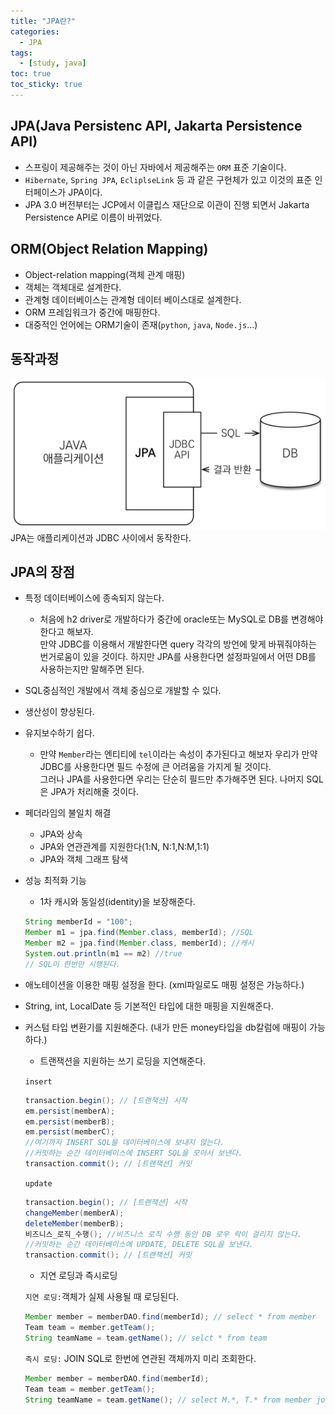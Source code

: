 ```yaml
---
title: "JPA란?"
categories:
  - JPA
tags:
  - [study, java]
toc: true
toc_sticky: true
---
```

## JPA(Java Persistenc API, Jakarta Persistence API)
- 스프링이 제공해주는 것이 아닌 자바에서 제공해주는 `ORM` 표준 기술이다.
- `Hibernate`, `Spring JPA`, `EcliplseLink` 등 과 같은 구현체가 있고 이것의 표준 인터페이스가 JPA이다.
- JPA 3.0 버전부터는 JCP에서 이클립스 재단으로 이관이 진행 되면서 Jakarta Persistence API로 이름이 바뀌었다.

## ORM(Object Relation Mapping)
- Object-relation mapping(객체 관계 매핑)
- 객체는 객체대로 설계한다.
- 관계형 데이터베이스는 관계형 데이터 베이스대로 설계한다.
- ORM 프레임워크가 중간에 매핑한다.
- 대중적인 언어에는 ORM기술이 존재(`python`, `java`, `Node.js`...)

## 동작과정
<img src="../assets/images/jpa-working-flow.png" alt="jpa-working-flow">
JPA는 애플리케이션과 JDBC 사이에서 동작한다.

## JPA의 장점
- 특정 데이터베이스에 종속되지 않는다.
  * 처음에 h2 driver로 개발하다가 중간에 oracle또는 MySQL로 DB를 변경해야한다고 해보자.  
  만약 JDBC를 이용해서 개발한다면 query 각각의 방언에 맞게 바꿔줘야하는 번거로움이 있을 것이다. 하지만 JPA를 사용한다면 설정파일에서 어떤 DB를 사용하는지만 말해주면 된다.
- SQL중심적인 개발에서 객체 중심으로 개발할 수 있다.
- 생산성이 향상된다.
- 유지보수하기 쉽다.
  * 만약 `Member`라는 엔티티에 `tel`이라는 속성이 추가된다고 해보자 우리가 만약 JDBC를 사용한다면 필드 수정에 큰 어려움을 가지게 될 것이다.  
  그러나 JPA를 사용한다면 우리는 단순히 필드만 추가해주면 된다. 나머지 SQL은 JPA가 처리해줄 것이다.
- 페더라임의 불일치 해결
  * JPA와 상속
  * JPA와 연관관계를 지원한다(1:N, N:1,N:M,1:1)
  * JPA와 객체 그래프 탐색
- 성능 최적화 기능
  * 1차 캐시와 동일성(identity)을 보장해준다.
  ```java
  String memberId = "100";
  Member m1 = jpa.find(Member.class, memberId); //SQL
  Member m2 = jpa.find(Member.class, memberId); //캐시
  System.out.println(m1 == m2) //true
  // SQL이 한번만 시행된다.
  ```
- 애노테이션을 이용한 매핑 설정을 한다. (xml파일로도 매핑 설정은 가능하다.)
- String, int, LocalDate 등 기본적인 타입에 대한 매핑을 지원해준다.
- 커스텀 타입 변환기를 지원해준다. (내가 만든 money타입을 db칼럼에 매핑이 가능하다.)
  

  * 트랜잭션을 지원하는 쓰기 로딩을 지연해준다.  

  `insert`
  ```java
  transaction.begin(); // [트랜잭션] 시작
  em.persist(memberA);
  em.persist(memberB);
  em.persist(memberC);
  //여기까지 INSERT SQL을 데이터베이스에 보내지 않는다.
  //커밋하는 순간 데이터베이스에 INSERT SQL을 모아서 보낸다.
  transaction.commit(); // [트랜잭션] 커밋
  ```

  `update`
  ```java
  transaction.begin(); // [트랜잭션] 시작
  changeMember(memberA); 
  deleteMember(memberB); 
  비즈니스_로직_수행(); //비즈니스 로직 수행 동안 DB 로우 락이 걸리지 않는다. 
  //커밋하는 순간 데이터베이스에 UPDATE, DELETE SQL을 보낸다.
  transaction.commit(); // [트랜잭션] 커밋
  ```

  * 지연 로딩과 즉시로딩  

  `지연 로딩:`객체가 실제 사용될 때 로딩된다.

  ```java
  Member member = memberDAO.find(memberId); // select * from member 
  Team team = member.getTeam();
  String teamName = team.getName(); // selct * from team
  ```

  `즉시 로딩:` JOIN SQL로 한번에 연관된 객체까지 미리 조회한다.
  ```java
  Member member = memberDAO.find(memberId);
  Team team = member.getTeam();
  String teamName = team.getName(); // select M.*, T.* from member join team
  ```
  